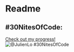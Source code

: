 # Readme
## #30NitesOfCode:
  [Check out my progress!](https://www.codedex.io/@JulienLo/30-nites-of-code)  
  ![@JulienLo #30NitesOfCode](https://www.codedex.io/api/petStatus?user=JulienLo)
